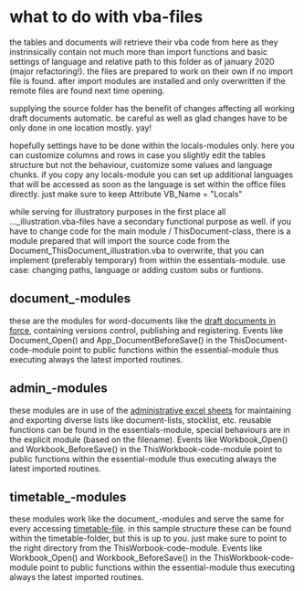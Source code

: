 # what to do with vba-files
the tables and documents will retrieve their vba code from here as they instrinsically contain not much more than import functions and basic settings of language and relative path to this folder as of january 2020 (major refactoring!).
the files are prepared to work on their own if no import file is found. after import modules are installed and only overwritten if the remote files are found next time opening.

supplying the source folder has the benefit of changes affecting all working draft documents automatic. be careful as well as glad changes have to be only done in one location mostly. yay!

hopefully settings have to be done within the locals-modules only. here you can customize columns and rows in case you slightly edit the tables structure but not the behaviour, customize some values and language chunks. if you copy any locals-module you can set up additional languages that will be accessed as soon as the language is set within the office files directly. just make sure to keep  Attribute VB_Name = "Locals" 

while serving for illustratory purposes in the first place all ..._illustration.vba-files have a secondary functional purpose as well.
if you have to change code for the main module / ThisDocument-class, there is a module prepared that will import the source code from the Document_ThisDocument_illustration.vba to overwrite, that you can implement (preferably temporary) from within the essentials-module. use case: changing paths, language or adding custom subs or funtions.

## document_-modules
these are the modules for word-documents like the [draft documents in force](../documents/), containing versions control, publishing and registering.
Events like Document_Open() and App_DocumentBeforeSave() in the ThisDocument-code-module point to public functions within the essential-module thus executing always the latest imported routines.

## admin_-modules
these modules are in use of the [administrative excel sheets](../administration/) for maintaining and exporting diverse lists like document-lists, stocklist, etc. reusable functions can be found in the essentials-module, special behaviours are in the explicit module (based on the filename).
Events like Workbook_Open() and Workbook_BeforeSave() in the ThisWorkbook-code-module point to public functions within the essential-module thus executing always the latest imported routines.

## timetable_-modules
these modules work like the document_-modules and serve the same for every accessing [timetable-file](../timetables/). in this sample structure these can be found within the timetable-folder, but this is up to you. just make sure to point to the right directory from the ThisWorbook-code-module.
Events like Workbook_Open() and Workbook_BeforeSave() in the ThisWorkbook-code-module point to public functions within the essential-module thus executing always the latest imported routines.

